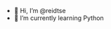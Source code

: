 - 👋 Hi, I’m @reidtse
- 🌱 I’m currently learning Python

<!---
reidtse/reidtse is a ✨ special ✨ repository because its `README.md` (this file) appears on your GitHub profile.
You can click the Preview link to take a look at your changes.
--->
